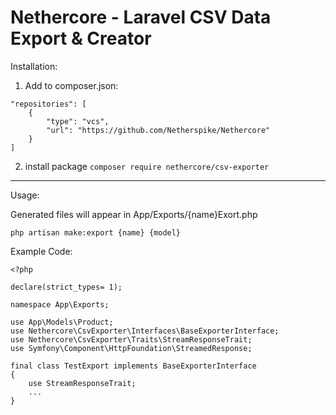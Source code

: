 # Nethercore - Laravel CSV Data Export & Creator

Installation:

1. Add to composer.json:

```
"repositories": [
    {
        "type": "vcs",
        "url": "https://github.com/Netherspike/Nethercore"
    }
]
```

2. install package `composer require nethercore/csv-exporter`
________________________________________________________________________

Usage:

Generated files will appear in App/Exports/{name}Exort.php

`php artisan make:export {name} {model}`

Example Code:

```
<?php

declare(strict_types= 1);

namespace App\Exports;

use App\Models\Product;
use Nethercore\CsvExporter\Interfaces\BaseExporterInterface;
use Nethercore\CsvExporter\Traits\StreamResponseTrait;
use Symfony\Component\HttpFoundation\StreamedResponse;

final class TestExport implements BaseExporterInterface
{
    use StreamResponseTrait;
    ...
}
```
